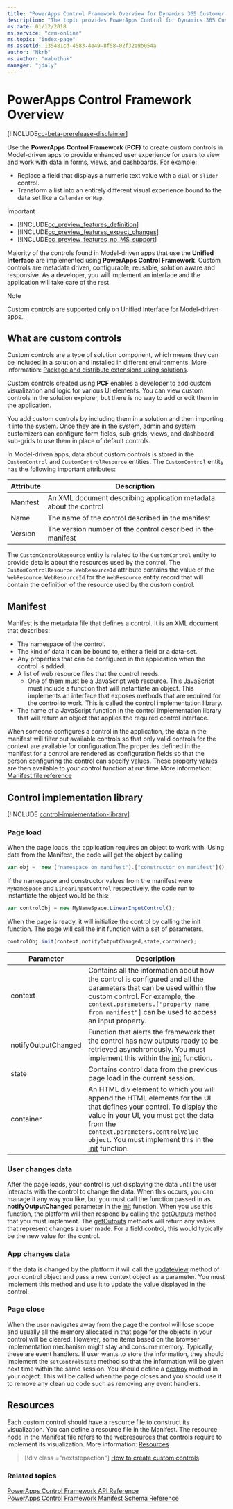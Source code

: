 ```yaml
---
title: "PowerApps Control Framework Overview for Dynamics 365 Customer Engagement | MicrosoftDocs"
description: "The topic provides PowerApps Control for Dynamics 365 Customer Engagement."
ms.date: 01/12/2018
ms.service: "crm-online"
ms.topic: "index-page"
ms.assetid: 135481cd-4583-4e49-8f58-02f32a9b054a
author: "Nkrb"
ms.author: "nabuthuk"
manager: "jdaly"
---
```

# PowerApps Control Framework Overview

[!INCLUDE[cc-beta-prerelease-disclaimer](../../includes/cc-beta-prerelease-disclaimer.md)]

Use the **PowerApps Control Framework (PCF)** to create custom controls in Model-driven apps to provide enhanced user experience for users to view and work with data in forms, views, and dashboards. For example:

- Replace a field that displays a numeric text value with a `dial` or `slider` control.
- Transform a list into an entirely different visual experience bound to the data set like a `Calendar` or `Map`.

> [!IMPORTANT]
> - [!INCLUDE[cc_preview_features_definition](../../includes/cc-preview-features-definition.md)] 
> - [!INCLUDE[cc_preview_features_expect_changes](../../includes/cc-preview-features-expect-changes.md)]  
> - [!INCLUDE[cc_preview_features_no_MS_support](../../includes/cc-preview-features-no-ms-support.md)]

Majority of the controls found in Model-driven apps that use the **Unified Interface** are implemented using **PowerApps Control Framework**. Custom controls are metadata driven, configurable, reusable, solution aware and responsive. As a developer, you will implement an interface and the application will take care of the rest.

> [!NOTE]
> Custom controls are supported only on Unified Interface for Model-driven apps.

## What are custom controls

Custom controls are a type of solution component, which means they can be included in a solution and installed in different environments. More information: [Package and distribute extensions using solutions]().

Custom controls created using **PCF** enables a developer to add custom visualization and logic for various UI elements. You can view custom controls in the solution explorer, but there is no way to add or edit them in the application.

You add custom controls by including them in a solution and then importing it into the system. Once they are in the system, admin and system customizers can configure form fields, sub-grids, views, and dashboard sub-grids to use them in place of default controls.

In Model-driven apps, data about custom controls is stored in the `CustomControl` and `CustomControlResource` entities.
The `CustomControl` entity has the following important attributes:

|Attribute  |Description|
|---|---|
|Manifest |An XML document describing application metadata about the control|
|Name | The name of the control described in the manifest|
|Version |The version number of the control described in the manifest|

The `CustomControlResource` entity is related to the `CustomControl` entity to provide details about the resources used by the control. The `CustomControlResource.WebResourceId` attribute contains the value of the `WebResource.WebResourceId` for the `WebResource` entity record that will contain the definition of the resource used by the custom control.

## Manifest

Manifest is the metadata file that defines a control. It is an XML document that describes:

- The namespace of the control.
- The kind of data it can be bound to, either a field or a data-set.
- Any properties that can be configured in the application when the control is added.
- A list of web resource files that the control needs. 
  - One of them must be a JavaScript web resource. This JavaScript must include a function that will instantiate an object. This implements an interface that exposes methods that are required for the control to work. This is called the control implementation library.
- The name of a JavaScript function in the control implementation library that will return an object that applies the required control interface.

When someone configures a control in the application, the data in the manifest will filter out available controls so that only valid controls for the context are available for configuration.The properties defined in the manifest for a control are rendered as configuration fields so that the person configuring the control can specify values. These property values are then available to your control function at run time.More information: [Manifest file reference](manifest-schema-reference/index.md)

## Control implementation library

[!INCLUDE [control-implementation-library](control-implementation-library.md)]

### Page load

When the page loads, the application requires an object to work with. Using data from the Manifest, the code will get the object by calling

```js
var obj =  new ["namespace on manifest"].["constructor on manifest"]();
```

If the namespace and constructor values from the manifest were `MyNameSpace` and `LinearInputControl` respectively, the code run to instantiate the object would be this:

```js
var controlObj = new MyNameSpace.LinearInputControl();
```

When the page is ready, it will initialize the control by calling the init function. The page will call the init function with a set of parameters.

```js
controlObj.init(context,notifyOutputChanged,state,container);
```

|Parameter|Description|
|---|---|
|context| Contains all the information about how the control is configured and all the parameters that can be used within the custom control. For example, the `context.parameters.["property name from manifest"]` can be used to access an input property.|
|notifyOutputChanged |Function that alerts the framework that the control has new outputs ready to be retrieved asynchronously. You must implement this within the [init](reference/control/init.md) function.|
|state|Contains control data from the previous page load in the current session.|
|container|An HTML div element to which you will append the HTML elements for the UI that defines your control. To display the value in your UI, you must get the data from the `context.parameters.controlValue object`. You must implement this in the [init](reference/control/init.md) function.|

### User changes data

After the page loads, your control is just displaying the data until the user interacts with the control to change the data. When this occurs, you can manage it any way you like, but you must call the function passed in as **notifyOutputChanged** parameter in the [init](reference/control/init.md) function. When you use this function, the platform will then respond by calling the [getOutputs](reference/control/getoutputs.md) method that you must implement. The [getOutputs](reference/control/getoutputs.md) methods will return any values that represent changes a user made. For a field control, this would typically be the new value for the control.

### App changes data

If the data is changed by the platform it will call the [updateView](reference/control/updateview.md) method of your control object and pass a new context object as a parameter. You must implement this method and use it to update the value displayed in the control.

### Page close

When the user navigates away from the page the control will lose scope and usually all the memory allocated in that page for the objects in your control will be cleared. However, some items based on the browser implementation mechanism might stay and consume memory. Typically, these are event handlers. If user wants to store the information, they should implement the `setControlState` method so that the information will be given next time within the same session.
You should define a [destroy](reference/control/destroy.md) method in your object. This will be called when the page closes and you should use it to remove any clean up code such as removing any event handlers.

## Resources

Each custom control should have a resource file to construct its visualization. You can define a resource file in the Manifest. The resource node in the Manifest file refers to the webresources that controls require to implement its visualization. More information: [Resources](manifest-schema-reference/resources.md)


> [!div class ="nextstepaction"]
> [How to create custom controls](create-controls-using-pcf.md)

### Related topics

[PowerApps Control Framework API Reference](reference/index.md)<br/>
[PowerApps Control Framework Manifest Schema Reference](manifest-schema-reference/index.md)
